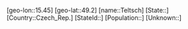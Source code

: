 ﻿---
location: [49.2,15.45]
type: City
tags:
- geo/City


SpocWebEntityId: 34800
isDeleted: false
confidential: public

---
[geo-lon::15.45]
[geo-lat::49.2]
[name::Teltsch]
[State::]
[Country::Czech_Rep.]
[StateId::]
[Population::]
[Unknown::]

